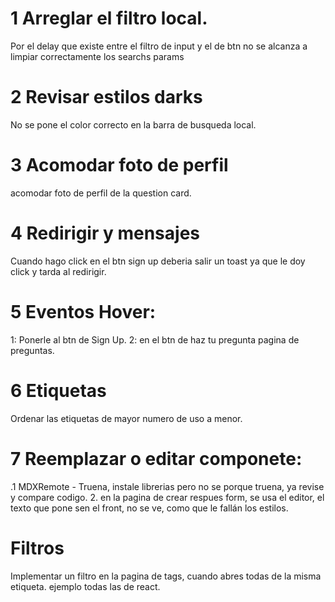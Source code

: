 # 1 Arreglar el filtro local.
Por el delay que existe entre el filtro de input y el de btn no se alcanza a limpiar
correctamente los searchs params

# 2 Revisar estilos darks
No se pone el color correcto en la barra de busqueda local.

# 3 Acomodar foto de perfil
acomodar foto de perfil de la question card. 

# 4 Redirigir y mensajes
Cuando hago click en el btn sign up deberia salir un toast ya que le doy click y tarda al redirigir.

# 5 Eventos Hover:
1: Ponerle al btn de Sign Up.
2: en el btn de haz tu pregunta pagina de preguntas.

# 6 Etiquetas
Ordenar las etiquetas de mayor numero de uso a menor.

# 7 Reemplazar o editar componete:
.1 MDXRemote - Truena, instale librerias pero no se porque truena, ya revise y compare codigo.
2. en la pagina de crear respues form, se usa el editor, el texto que pone sen el front, no se ve, como que le fallán los estilos.

# Filtros
Implementar un filtro en la pagina de tags, cuando abres todas de la misma etiqueta. ejemplo todas las de react.